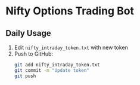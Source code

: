 # Nifty Options Trading Bot

## Daily Usage
1. Edit `nifty_intraday_token.txt` with new token
2. Push to GitHub:
   ```bash
   git add nifty_intraday_token.txt
   git commit -m "Update token"
   git push